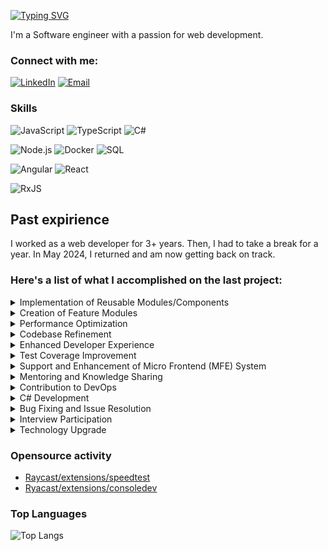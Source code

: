 [![Typing SVG](https://readme-typing-svg.herokuapp.com?font=Fira+Code&size=40&duration=2000&pause=1000&color=06161D&random=false&width=600&height=400&lines=Hi+%F0%9F%91%8B!;I'm+Aliaksandr+Zhebit)](https://git.io/typing-svg)

 I'm a Software engineer with a passion  for web development.

### Connect with me: 

[![LinkedIn](https://img.shields.io/badge/LinkedIn-0077B5?style=for-the-badge&logo=linkedin&logoColor=white)](https://www.linkedin.com/in/aliaksandr-zhebit-65489b272/)
[![Email](https://img.shields.io/badge/Email-D14836?style=for-the-badge&logo=gmail&logoColor=white)](mailto:aliaksandr,zhebit@gmail.com)

### Skills

![JavaScript](https://img.shields.io/badge/JavaScript-323330?style=for-the-badge&logo=javascript&logoColor=F7DF1E)
![TypeScript](https://img.shields.io/badge/TypeScript-007ACC?style=for-the-badge&logo=typescript&logoColor=white)
![C#](https://img.shields.io/badge/C%23-239120?style=for-the-badge&logo=c-sharp&logoColor=white)

![Node.js](https://img.shields.io/badge/Node.js-339933?style=for-the-badge&logo=nodedotjs&logoColor=white)
![Docker](https://img.shields.io/badge/Docker-2496ED?style=for-the-badge&logo=docker&logoColor=white)
![SQL](https://img.shields.io/badge/SQL-003B57?style=for-the-badge&logo=sql&logoColor=white)

![Angular](https://img.shields.io/badge/Angular-DD0031?style=for-the-badge&logo=angular&logoColor=white)
![React](https://img.shields.io/badge/React-20232A?style=for-the-badge&logo=react&logoColor=61DAFB)

![RxJS](https://img.shields.io/badge/RxJS-B7178C?style=for-the-badge&logo=reactivex&logoColor=white)

## Past expirience

I worked as a web developer for 3+ years. Then, I had to take a break for a year. In May 2024, I returned and am now getting back on track.


### Here's a list of what I accomplished on the last project:

<details>
  <summary>Implementation of Reusable Modules/Components</summary>
  <p>Developed modular and reusable components to enhance code maintainability and scalability.</p>
</details>
<details>
  <summary>Creation of Feature Modules</summary>
  <p>Designed and implemented feature modules with intricate logic and interceptors for handling URL versions, ensuring seamless user experiences.</p>
</details>
<details>
  <summary>Performance Optimization</summary>
  <p>Improved the performance of tables and overall application by implementing optimization techniques.</p>
</details>
<details>
  <summary>Codebase Refinement</summary>
  <p>Conducted codebase cleanups, eliminating duplicate components, setting up eslint, and resolving type issues, thereby enhancing code quality.</p>
</details>
<details>
  <summary>Enhanced Developer Experience</summary>
  <p>Optimized local rebuild processes, significantly reducing build times from minutes to mere seconds, thereby boosting developer productivity.</p>
</details>
<details>
  <summary>Test Coverage Improvement</summary>
  <p>Increased test coverage from 30% to 70%, ensuring robustness and reliability of the application.</p>
</details>
<details>
  <summary>Support and Enhancement of Micro Frontend (MFE) System</summary>
  <p>Played a pivotal role in supporting and enhancing the MFE system, including chunk generation, lazy loading, and resolving critical issues.</p>
</details>
<details>
  <summary>Mentoring and Knowledge Sharing</summary>
  <p>Mentored UI developers from other teams, fostering a culture of continuous learning and knowledge sharing.</p>
</details>
<details>
  <summary>Contribution to DevOps</summary>
  <p>Provided basic DevOps support, including managing variables, restarting pods, and optimizing Git flow with pre-push hooks.</p>
</details>
<details>
  <summary>C# Development</summary>
  <p>Created new endpoints, tables, and migrations, and supported import/export functionalities, addressing critical business needs.</p>
</details>
<details>
  <summary>Bug Fixing and Issue Resolution</summary>
  <p>Proactively identified and resolved production issues, ensuring smooth operation of applications.</p>
</details>

<details>
  <summary>Interview Participation</summary>
  <p>Actively participated in the interview process, providing technical insights and conducting frontend development talks.</p>
</details>

<details>
  <summary>Technology Upgrade</summary>
  <p>Led the upgrade process from Angular 7 to Angular 14, ensuring compatibility and leveraging new features and improvements.</p>
</details>



### Opensource activity
* [Raycast/extensions/speedtest](https://www.raycast.com/tonka3000/speedtest)
* [Ryacast/extensions/consoledev](https://www.raycast.com/fedevitaledev/consoledev)


### Top Languages
![Top Langs](https://github-readme-stats.vercel.app/api/top-langs/?username=aliaksandrZh&layout=compact)

